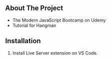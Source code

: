 ## About The Project

- The Modern JavaScript Bootcamp on Udemy
- Tutorial for Hangman

## Installation

1. Install Live Server extension on VS Code.
